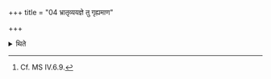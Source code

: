+++
title = "04 भ्रातृव्ययज्ञे तु गृह्यमाण"

+++

<details><summary>थिते</summary>

4. While however (the Āditya-scoop) is being taken in a sacrifice of his enemy, (the sacrificer) should stand outside the great altar.[^1]  

[^1]: Cf. MS IV.6.9.  
</details>
